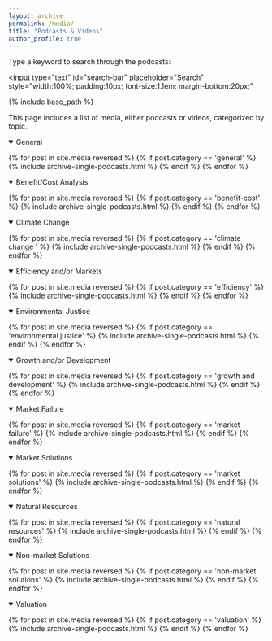 ```yaml
---
layout: archive
permalink: /media/
title: "Podcasts & Videos"
author_profile: true
---
```


<!-- Google tag (gtag.js) -->
<script async src="https://www.googletagmanager.com/gtag/js?id=G-8CEVZ95BRH"></script>
<script>
  window.dataLayer = window.dataLayer || [];
  function gtag(){dataLayer.push(arguments);}
  gtag('js', new Date());

  gtag('config', 'G-8CEVZ95BRH');
</script>

Type a keyword to search through the podcasts:

<input
  type="text"
  id="search-bar"
  placeholder="Search"
  style="width:100%; padding:10px; font-size:1.1em; margin-bottom:20px;"
>

<script>
  // Simple search filter
  document.getElementById("search-bar").addEventListener("input", function() {
    const query = this.value.toLowerCase();
    document.querySelectorAll("#podcast-list li").forEach(item => {
      item.style.display = item.textContent.toLowerCase().includes(query) ? "" : "none";
    });
  });
</script>

{% include base_path %}

This page includes a list of media, either podcasts or videos, categorized by topic. 

<details open>
<summary>
General
</summary>

{% for post in site.media reversed %}
    {% if post.category == 'general' %}
      {% include archive-single-podcasts.html %}
    {% endif %}
{% endfor %}

</details>


<details open>
<summary class="id1">
Benefit/Cost Analysis
</summary>

{% for post in site.media reversed %}
  {% if post.category == 'benefit-cost' %}
    {% include archive-single-podcasts.html %}
  {% endif %}
{% endfor %}

</details>


<details open>
<summary class="id2">
Climate Change
</summary>

{% for post in site.media reversed %}
  {% if post.category == 'climate change  ' %}
    {% include archive-single-podcasts.html %}
  {% endif %}
{% endfor %}

</details>


<details open>
<summary>
Efficiency and/or Markets
</summary>

{% for post in site.media reversed %}
  {% if post.category == 'efficiency' %}
    {% include archive-single-podcasts.html %}
  {% endif %}
{% endfor %}

</details>

<details open>
<summary class = "id1">
Environmental Justice
</summary>

{% for post in site.media reversed %}
    {% if post.category == 'environmental justice' %}
      {% include archive-single-podcasts.html %}
    {% endif %}
{% endfor %}

</details>


<details open>
<summary class="id2">
Growth and/or Development
</summary>

{% for post in site.media reversed %}
  {% if post.category == 'growth and development' %}
    {% include archive-single-podcasts.html %}
  {% endif %}
{% endfor %}

</details>

<details open>
<summary>
Market Failure
</summary>

{% for post in site.media reversed %}
  {% if post.category == 'market failure' %}
    {% include archive-single-podcasts.html %}
  {% endif %}
{% endfor %}

</details>

<details open>
<summary class="id1">
Market Solutions
</summary>

{% for post in site.media reversed %}
  {% if post.category == 'market solutions' %}
    {% include archive-single-podcasts.html %}
  {% endif %}
{% endfor %}

</details>

<details open>
<summary class="id2">
Natural Resources
</summary>

{% for post in site.media reversed %}
  {% if post.category == 'natural resources' %}
    {% include archive-single-podcasts.html %}
  {% endif %}
{% endfor %}

</details>


<details open>
<summary>
Non-market Solutions
</summary>

{% for post in site.media reversed %}
  {% if post.category == 'non-market solutions' %}
    {% include archive-single-podcasts.html %}
  {% endif %}
{% endfor %}

</details>

<details open>
<summary class="id1">
Valuation
</summary>

{% for post in site.media reversed %}
  {% if post.category == 'valuation' %}
    {% include archive-single-podcasts.html %}
  {% endif %} 
{% endfor %}

</details>
  